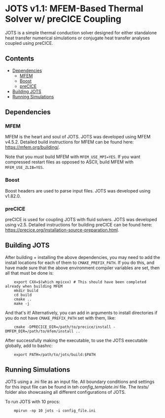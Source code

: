 # JOTS v1.1: MFEM-Based Thermal Solver w/ preCICE Coupling
JOTS is a simple thermal conduction solver designed for either standalone heat transfer numerical simulations or conjugate heat transfer analyses coupled using preCICE.

## Contents
<!-- toc orderedList:0 -->

- [Dependencies](#dependencies)
    - [MFEM](#MFEM)
    - [Boost](#Boost)
    - [preCICE](#preCICE)
- [Building JOTS](#building-jots)
- [Running Simulations](#running-simulations)

<!-- tocstop -->

## Dependencies

### MFEM
MFEM is the heart and soul of JOTS. JOTS was developed using MFEM v4.5.2. Detailed build instructions for MFEM can be found here: https://mfem.org/building/.

Note that you *must* build MFEM with `MFEM_USE_MPI=YES`. If you want compressed restart files as opposed to ASCII, build MFEM with `MFEM_USE_ZLIB=YES`.

### Boost
Boost headers are used to parse input files. JOTS was developed using v1.82.0.

### preCICE
preCICE is used for coupling JOTS with fluid solvers. JOTS was developed using v2.5. Detailed instructions for building preCICE can be found here: https://precice.org/installation-source-preparation.html.

## Building JOTS

After building + installing the above dependencies, you may need to add the install locations for each of them to `CMAKE_PREFIX_PATH`. If you do this, and have made sure that the above environment compiler variables are set, then all that must be done is:

        export CXX=$(which mpicxx) # This should have been completed already when building MFEM
        mkdir build
        cd build
        cmake ..
        make -j

And that's it! Alternatively, you can add in arguments to install directories if you do not have `CMAKE_PREFIX_PATH` set with them, like:

        cmake -DPRECICE_DIR=/path/to/precice/install -DMFEM_DIR=/path/to/mfem/install ..

After successfully making the executable, to use the JOTS executable globally, add to bashrc:

        export PATH=/path/to/jots/build:$PATH

## Running Simulations

JOTS using a .ini file as an input file. All boundary conditions and settings for this input file can be found in teh *config_template.ini* file. The *tests/* folder also showcasing all different configurations of JOTS.

To run JOTS with 10 procs:

        mpirun -np 10 jots -i config_file.ini